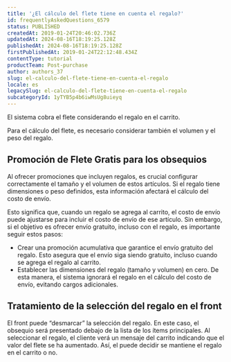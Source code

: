 ```yaml
---
title: '¿El cálculo del flete tiene en cuenta el regalo?'
id: frequentlyAskedQuestions_6579
status: PUBLISHED
createdAt: 2019-01-24T20:46:02.736Z
updatedAt: 2024-08-16T18:19:25.128Z
publishedAt: 2024-08-16T18:19:25.128Z
firstPublishedAt: 2019-01-24T22:12:48.434Z
contentType: tutorial
productTeam: Post-purchase
author: authors_37
slug: el-calculo-del-flete-tiene-en-cuenta-el-regalo
locale: es
legacySlug: el-calculo-del-flete-tiene-en-cuenta-el-regalo
subcategoryId: 1yTYB5p4b6iwMsUg8uieyq
---
```


El sistema cobra el flete considerando el regalo en el carrito.

Para el cálculo del flete, es necesario considerar también el volumen y el peso del regalo.

## Promoción de Flete Gratis para los obsequios

Al ofrecer promociones que incluyen regalos, es crucial configurar correctamente el tamaño y el volumen de estos artículos. Si el regalo tiene dimensiones o peso definidos, esta información afectará el cálculo del costo de envío.

Esto significa que, cuando un regalo se agrega al carrito, el costo de envío puede ajustarse para incluir el costo de envío de ese artículo. Sin embargo, si el objetivo es ofrecer envío gratuito, incluso con el regalo, es importante seguir estos pasos:

- Crear una promoción acumulativa que garantice el envío gratuito del regalo. Esto asegura que el envío siga siendo gratuito, incluso cuando se agrega el regalo al carrito.
- Establecer las dimensiones del regalo (tamaño y volumen) en cero. De esta manera, el sistema ignorará el regalo en el cálculo del costo de envío, evitando cargos adicionales.

## Tratamiento de la selección del regalo en el front

El front puede “desmarcar” la selección del regalo. En este caso, el obsequio será presentado debajo de la lista de los ítems principales. Al seleccionar el regalo, el cliente verá un mensaje del carrito indicando que el valor del flete se ha aumentado. Así, el puede decidir se mantiene el regalo en el carrito o no.
